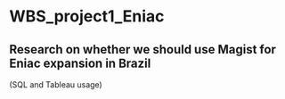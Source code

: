 # WBS_project1_Eniac
## Research on whether we should use Magist for Eniac expansion in Brazil 
(SQL and Tableau usage)

